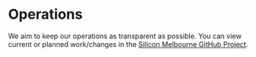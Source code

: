 # Operations

We aim to keep our operations as transparent as possible. You can view current or planned work/changes in the [Silicon Melbourne GitHub Project](https://github.com/orgs/silicon-melbourne/projects/1).
